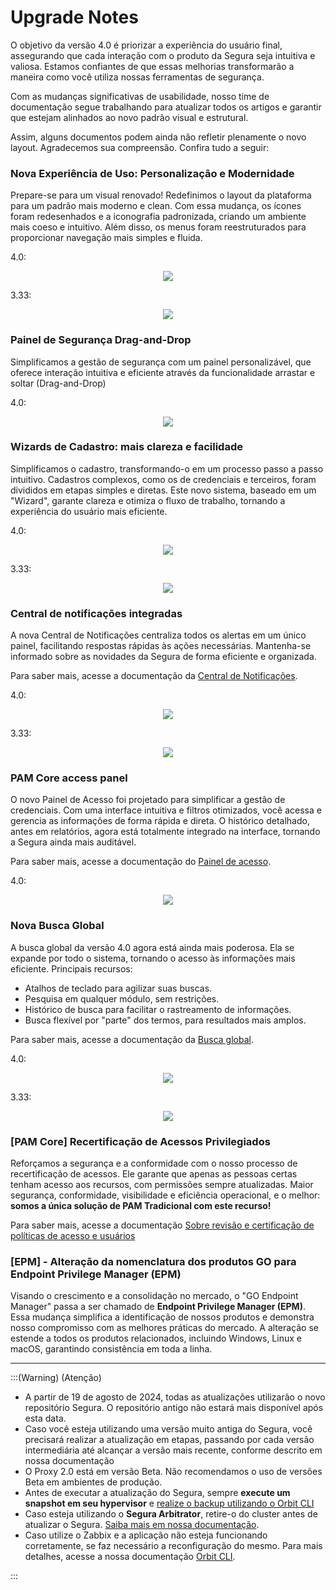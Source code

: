 # Upgrade Notes

O objetivo da versão 4.0 é priorizar a experiência do usuário final, assegurando que cada interação com o produto da Segura seja intuitiva e valiosa. Estamos confiantes de que essas melhorias transformarão a maneira como você utiliza nossas ferramentas de segurança. 

Com as mudanças significativas de usabilidade, nosso time de documentação segue trabalhando para atualizar todos os artigos e garantir que estejam alinhados ao novo padrão visual e estrutural.

Assim, alguns documentos podem ainda não refletir plenamente o novo layout. Agradecemos sua compreensão. Confira tudo a seguir: 

### **Nova Experiência de Uso: Personalização e Modernidade** 

Prepare-se para um visual renovado\! Redefinimos o layout da plataforma para um padrão mais moderno e clean. Com essa mudança, os ícones foram redesenhados e a iconografia padronizada, criando um ambiente mais coeso e intuitivo. Além disso, os menus foram reestruturados para proporcionar navegação mais simples e fluida.

4.0:
<p style="text-align: center"><img src="https://cdn.document360.io/5a1d58df-64ce-42a2-8b23-688477d32f33/Images/Documentation/chrome_a7UkZvrtlz.png" style="width: auto; height: auto;"></p>

3.33: 
<p style="text-align: center"><img src="https://cdn.document360.io/5a1d58df-64ce-42a2-8b23-688477d32f33/Images/Documentation/chrome_BQA38yQiLh.png" style="width: auto; height: auto;"></p>

### **Painel de Segurança Drag-and-Drop**

Simplificamos a gestão de segurança com um painel personalizável, que oferece interação intuitiva e eficiente através da funcionalidade arrastar e soltar (Drag-and-Drop)

4.0:
<p style="text-align: center"><img src="https://cdn.document360.io/5a1d58df-64ce-42a2-8b23-688477d32f33/Images/Documentation/chrome_br0RcLW08m.png" style="width: auto; height: auto;"></p>

### **Wizards de Cadastro: mais clareza e facilidade**

Simplificamos o cadastro, transformando-o em um processo passo a passo intuitivo. Cadastros complexos, como os de credenciais e terceiros, foram divididos em etapas simples e diretas. Este novo sistema, baseado em um "Wizard", garante clareza e otimiza o fluxo de trabalho, tornando a experiência do usuário mais eficiente.

4.0:
<p style="text-align: center"><img src="https://cdn.document360.io/5a1d58df-64ce-42a2-8b23-688477d32f33/Images/Documentation/chrome_az094Z78Tf.png" style="width: auto; height: auto;"></p>

3.33:
<p style="text-align: center"><img src="https://cdn.document360.io/5a1d58df-64ce-42a2-8b23-688477d32f33/Images/Documentation/chrome_TZRyvv6b90.png" style="width: auto; height: auto;"></p>


### **Central de notificações integradas**

A nova Central de Notificações centraliza todos os alertas em um único painel, facilitando respostas rápidas às ações necessárias. Mantenha-se informado sobre as novidades da Segura de forma eficiente e organizada.

Para saber mais, acesse a documentação da [Central de Notificações](https://docs.senhasegura.io/v4/docs/pt/central-de-notifica%C3%A7%C3%B5es).

4.0:
<p style="text-align: center"><img src="https://cdn.document360.io/5a1d58df-64ce-42a2-8b23-688477d32f33/Images/Documentation/chrome_S5MGigBOQE.png" style="width: auto; height: auto;"></p>

3.33: 
<p style="text-align: center"><img src="https://cdn.document360.io/5a1d58df-64ce-42a2-8b23-688477d32f33/Images/Documentation/chrome_7PWs1hdLnl.png" style="width: auto; height: auto;"></p>


### **PAM Core access panel**

O novo Painel de Acesso foi projetado para simplificar a gestão de credenciais. Com uma interface intuitiva e filtros otimizados, você acessa e gerencia as informações de forma rápida e direta. O histórico detalhado, antes em relatórios, agora está totalmente integrado na interface, tornando a Segura ainda mais auditável.

Para saber mais, acesse a documentação do [Painel de acesso](https://docs.senhasegura.io/v4/docs/pt/pam-credendital-access-panel).

4.0:  
<p style="text-align: center"><img src="https://cdn.document360.io/5a1d58df-64ce-42a2-8b23-688477d32f33/Images/Documentation/chrome_TQpw85XFux.png" style="width: auto; height: auto;"></p>

### **Nova Busca Global**

A busca global da versão 4.0 agora está ainda mais poderosa. Ela se expande por todo o sistema, tornando o acesso às informações mais eficiente. Principais recursos: 

* Atalhos de teclado para agilizar suas buscas.  
* Pesquisa em qualquer módulo, sem restrições.  
* Histórico de busca para facilitar o rastreamento de informações.  
* Busca flexível por "parte" dos termos, para resultados mais amplos.

Para saber mais, acesse a documentação da [Busca global](https://docs.senhasegura.io/v4/docs/pt/global-search).

4.0:   
<p style="text-align: center"><img src="https://cdn.document360.io/5a1d58df-64ce-42a2-8b23-688477d32f33/Images/Documentation/chrome_PWjMRswWvi.png" style="width: auto; height: auto;"></p>

3.33:   
<p style="text-align: center"><img src="https://cdn.document360.io/5a1d58df-64ce-42a2-8b23-688477d32f33/Images/Documentation/chrome_1mtdBUT8kX.png" style="width: auto; height: auto;"></p>


### **\[PAM Core\] Recertificação de Acessos Privilegiados**

Reforçamos a segurança e a conformidade com o nosso processo de recertificação de acessos. Ele garante que apenas as pessoas certas tenham acesso aos recursos, com permissões sempre atualizadas. Maior segurança, conformidade, visibilidade e eficiência operacional, e o melhor: **somos a única solução de PAM Tradicional com este recurso\!**

Para saber mais, acesse a documentação [Sobre revisão e certificação de políticas de acesso e usuários](https://docs.senhasegura.io/v4/docs/pt/settings-about-review-and-certification-of-access-and-user-policies)

###  **[EPM] - Alteração da nomenclatura dos produtos GO para Endpoint Privilege Manager (EPM)**

Visando o crescimento e a consolidação no mercado, o "GO Endpoint Manager" passa a ser chamado de **Endpoint Privilege Manager (EPM)**. Essa mudança simplifica a identificação de nossos produtos e demonstra nosso compromisso com as melhores práticas do mercado. A alteração se estende a todos os produtos relacionados, incluindo Windows, Linux e macOS, garantindo consistência em toda a linha.


* * *


:::(Warning) (Atenção)

- A partir de 19 de agosto de 2024, todas as atualizações utilizarão o novo repositório Segura. O repositório antigo não estará mais disponível após esta data.
- Caso você esteja utilizando uma versão muito antiga do Segura, você precisará realizar a atualização em etapas, passando por cada versão intermediária até alcançar a versão mais recente, conforme descrito em nossa documentação
- O Proxy 2.0 está em versão Beta. Não recomendamos o uso de versões Beta em ambientes de produção.
- Antes de executar a atualização do Segura, sempre **execute um snapshot em seu hypervisor** e [realize o backup utilizando o Orbit CLI](https://docs.Segura.io/v4/docs/pt/orbit-web-how-to-backup-restore-and-logs)
- Caso esteja utilizando o **Segura Arbitrator**, retire-o do cluster antes de atualizar o Segura. [Saiba mais em nossa documentação](https://docs.Segura.io/v4/docs/pt/arbitrator-update).
- Caso utilize o Zabbix e a aplicação não esteja funcionando corretamente, se faz necessário a reconfiguração do mesmo. Para mais detalhes, acesse a nossa documentação  [Orbit CLI](https://docs.Segura.io/v4/docs/pt/orbit-cli-how-to-configure-zabbix-via-orbit-cli).

:::

